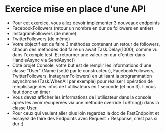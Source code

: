 # Exercice mise en place d'une API

- Pour cet exercice, vous allez devoir implémenter 3 nouveaux endpoints
- FacebookFollowers (retour un nombre en dur de followers en entier)
- InstagramFollowers (de même)
- TwitterFollowers (de même)
- Votre objectif est de faire 3 méthodes contenant un retour de followers, chacun des méthodes doit faire un await Task.Delay(1000); comme vu dans l'exemple test. Et retourner une valeur en dur d'entier dans HandleAsync via SendAsync()
- Côté projet Console, votre but est de remplir les informations d'une classe "User" (Name (setté par le constructeur), FacebookFollowers, TwitterFollowers, InstagramFollowers) en utilisant la programmation asynchrone (Task.WhenAll par exemple) pour réaliser l'opération de remplissage des infos de l'utilisateurs en 1 seconde (et non 3). Il vous faut donc un timer
- Vous devez afficher les informations de l'utilisateur dans la console après les avoir récupérées via une méthode override ToString() dans la classe User.
- Pour ceux qui veulent aller plus loin regardez la doc de FastEndpoint et essayez de faire des Endpoints avec Request + Response, c'est pas si dur ;)